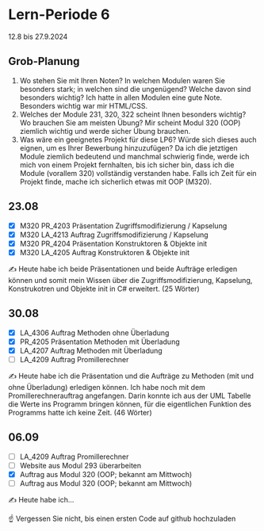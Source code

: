 # Lern-Periode 6

12.8 bis 27.9.2024

## Grob-Planung

1. Wo stehen Sie mit Ihren Noten? In welchen Modulen waren Sie besonders stark; in welchen sind die ungenügend? Welche davon sind besonders wichtig?
   Ich hatte in allen Modulen eine gute Note. Besonders wichtig war mir HTML/CSS.
2. Welches der Module 231, 320, 322 scheint Ihnen besonders wichtig? Wo brauchen Sie am meisten Übung?
   Mir scheint Modul 320 (OOP) ziemlich wichtig und werde sicher Übung brauchen.
3. Was wäre ein geeignetes Projekt für diese LP6? Würde sich dieses auch eignen, um es Ihrer Bewerbung hinzuzufügen?
   Da ich die jetztigen Module ziemlich bedeutend und manchmal schwierig finde, werde ich mich von einem Projekt fernhalten, bis ich sicher bin, dass ich die Module (vorallem 320) vollständig verstanden habe. Falls ich Zeit für ein Projekt finde, mache ich sicherlich etwas mit OOP (M320).

## 23.08

- [x] M320 PR_4203 Präsentation Zugriffsmodifizierung / Kapselung
- [x] M320 LA_4213 Auftrag Zugriffsmodifizierung / Kapselung
- [x] M320 PR_4204 Präsentation Konstruktoren & Objekte init
- [x] M320 LA_4205 Auftrag Konstruktoren & Objekte init

✍️ Heute habe ich beide Präsentationen und beide Aufträge erledigen können und somit mein Wissen über die Zugriffsmodifizierung, Kapselung, Konstrukotren und Objekte init in C# erweitert. (25 Wörter)

## 30.08

- [x] LA_4306 Auftrag Methoden ohne Überladung
- [x] PR_4205 Präsentation Methoden mit Überladung
- [x] LA_4207 Auftrag Methoden mit Überladung
- [ ] LA_4209 Auftrag Promillerechner

✍️ Heute habe ich die Präsentation und die Aufträge zu Methoden (mit und ohne Überladung) erledigen können. Ich habe noch mit dem Promillerechnerauftrag angefangen. Darin konnte ich aus der UML Tabelle die Werte ins Programm bringen können, für die eigentlichen Funktion des Programms hatte ich keine Zeit. (46 Wörter)

## 06.09

- [ ] LA_4209 Auftrag Promillerechner
- [ ] Website aus Modul 293 überarbeiten
- [x] Auftrag aus Modul 320 (OOP; bekannt am Mittwoch)
- [ ] Auftrag aus Modul 320 (OOP; bekannt am Mittwoch) 

✍️ Heute habe ich...

☝️ Vergessen Sie nicht, bis einen ersten Code auf github hochzuladen
